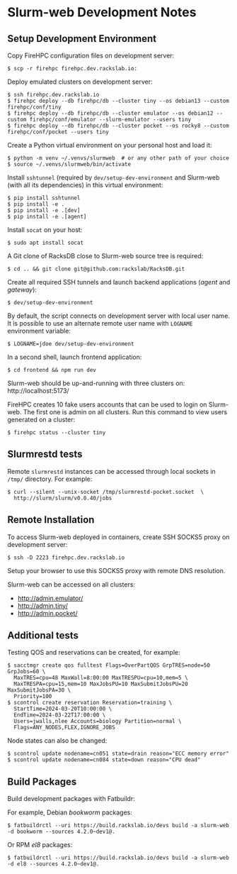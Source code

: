 # Slurm-web Development Notes

## Setup Development Environment

Copy FireHPC configuration files on development server:

```console
$ scp -r firehpc firehpc.dev.rackslab.io:
```

Deploy emulated clusters on development server:

```console
$ ssh firehpc.dev.rackslab.io
$ firehpc deploy --db firehpc/db --cluster tiny --os debian13 --custom firehpc/conf/tiny
$ firehpc deploy --db firehpc/db --cluster emulator --os debian12 --custom firehpc/conf/emulator --slurm-emulator --users tiny
$ firehpc deploy --db firehpc/db --cluster pocket --os rocky8 --custom firehpc/conf/pocket --users tiny
```

Create a Python virtual environment on your personal host and load it:

```console
$ python -m venv ~/.venvs/slurmweb  # or any other path of your choice
$ source ~/.venvs/slurmweb/bin/activate
```

Install `sshtunnel` (required by `dev/setup-dev-environment` and Slurm-web
(with all its dependencies) in this virtual environment:

```console
$ pip install sshtunnel
$ pip install -e .
$ pip install -e .[dev]
$ pip install -e .[agent]
```

Install `socat` on your host:

```console
$ sudo apt install socat
```

A Git clone of RacksDB close to Slurm-web source tree is required:

```
$ cd .. && git clone git@github.com:rackslab/RacksDB.git
```

Create all required SSH tunnels and launch backend applications (_agent_ and
_gateway_):

```console
$ dev/setup-dev-environment
```

By default, the script connects on development server with local user name. It
is possible to use an alternate remote user name with `LOGNAME` environment
variable:

```console
$ LOGNAME=jdoe dev/setup-dev-environment
```

In a second shell, launch frontend application:

```console
$ cd frontend && npm run dev
```

Slurm-web should be up-and-running with three clusters on:
http://localhost:5173/

FireHPC creates 10 fake users accounts that can be used to login on Slurm-web.
The first one is admin on all clusters. Run this command to view users generated
on a cluster:

```
$ firehpc status --cluster tiny
```

## Slurmrestd tests

Remote `slurmrestd` instances can be accessed through local sockets in `/tmp/`
directory. For example:

```console
$ curl --silent --unix-socket /tmp/slurmrestd-pocket.socket  \
  http://slurm/slurm/v0.0.40/jobs
```

## Remote Installation

To access Slurm-web deployed in containers, create SSH SOCKS5 proxy on
development server:

```console
$ ssh -D 2223 firehpc.dev.rackslab.io
```

Setup your browser to use this SOCKS5 proxy with remote DNS resolution.

Slurm-web can be accessed on all clusters:

* http://admin.emulator/
* http://admin.tiny/
* http://admin.pocket/

## Additional tests

Testing QOS and reservations can be created, for example:

```console
$ sacctmgr create qos fulltest Flags=OverPartQOS GrpTRES=node=50 GrpJobs=60 \
  MaxTRES=cpu=48 MaxWall=8:00:00 MaxTRESPU=cpu=10,mem=5 \
  MaxTRESPA=cpu=15,mem=10 MaxJobsPU=10 MaxSubmitJobsPU=20 MaxSubmitJobsPA=30 \
  Priority=100
$ scontrol create reservation Reservation=training \
  StartTime=2024-03-20T10:00:00 \
  EndTime=2024-03-22T17:00:00 \
  Users=jwalls,nlee Accounts=biology Partition=normal \
  Flags=ANY_NODES,FLEX,IGNORE_JOBS
```

Node states can also be changed:

```console
$ scontrol update nodename=cn051 state=drain reason="ECC memory error"
$ scontrol update nodename=cn084 state=down reason="CPU dead"
```

## Build Packages

Build development packages with Fatbuildr:

For example, Debian _bookworm_ packages:

```console
$ fatbuildrctl --uri https://build.rackslab.io/devs build -a slurm-web -d bookworm --sources 4.2.0~dev1@.
```

Or RPM _el8_ packages:

```console
$ fatbuildrctl --uri https://build.rackslab.io/devs build -a slurm-web -d el8 --sources 4.2.0~dev1@.
```

